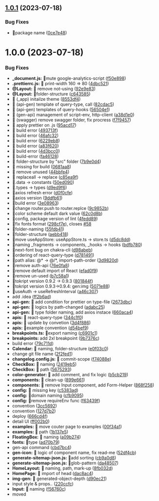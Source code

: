 ## [1.0.1](https://github.com/TOKTOKHAN-DEV/next-init-2.0/compare/v1.0.0...v1.0.1) (2023-07-18)


### Bug Fixes

* 🐛package name ([0ce7e48](https://github.com/TOKTOKHAN-DEV/next-init-2.0/commit/0ce7e48c070a7a160190146fd97c44a7b9d75562))

# 1.0.0 (2023-07-18)


### Bug Fixes

* **_document.js:** 🐛mute google-analytics-script ([f50e898](https://github.com/TOKTOKHAN-DEV/next-init-2.0/commit/f50e898f3b5cdee4a9e496807b8b9444bcfaa981))
* **.prettierrc.js:** 🐛 print-width 160 => 80 ([4dbc521](https://github.com/TOKTOKHAN-DEV/next-init-2.0/commit/4dbc521be4c483d81c4837dafbd675a2ba367ec8))
* **@Layout:** 🐛 remove not-using ([92e9e83](https://github.com/TOKTOKHAN-DEV/next-init-2.0/commit/92e9e83febf89abd74ed774843e149da98bdbbc8))
* **@Layout:** 🐛folder-structure ([c643585](https://github.com/TOKTOKHAN-DEV/next-init-2.0/commit/c643585b01fd41b69e9b3dfb1d290e352d74aeaf))
* 🐛 (_app) initailze theme ([8553df4](https://github.com/TOKTOKHAN-DEV/next-init-2.0/commit/8553df485cd05f8e36c2a61b7b05692e8e7be2b8))
* 🐛 (api-gen) template of query-type, call ([82cdac5](https://github.com/TOKTOKHAN-DEV/next-init-2.0/commit/82cdac510c079398754d3b7b4da9b9bea2441d7c))
* 🐛 (api-gen) templates of query-hooks ([56504e1](https://github.com/TOKTOKHAN-DEV/next-init-2.0/commit/56504e1b118f7378d2185c1788d602472061fca7))
* 🐛 (gen-api) management of script-env, http-client ([a38d1e0](https://github.com/TOKTOKHAN-DEV/next-init-2.0/commit/a38d1e0f46a8dbac08297889f9f5979c2a03a5fd))
* 🐛 (swagger) remove swagger folder, fix procress ([f7f9457](https://github.com/TOKTOKHAN-DEV/next-init-2.0/commit/f7f9457a14e2590a0282d0e139f24b4be8a2265a))
* 🐛 apply prettier on .js ([95acd17](https://github.com/TOKTOKHAN-DEV/next-init-2.0/commit/95acd17e848aa504273b9e94a6ac69317bdf646d))
* 🐛 build error ([493713f](https://github.com/TOKTOKHAN-DEV/next-init-2.0/commit/493713f6a744e0bc3bebca51d365e373d20e205b))
* 🐛 build error ([46afc32](https://github.com/TOKTOKHAN-DEV/next-init-2.0/commit/46afc320abc7f755c0f8e1f36effcb68e6869a6e))
* 🐛 build error ([6229eb8](https://github.com/TOKTOKHAN-DEV/next-init-2.0/commit/6229eb848964d63238bbea28f775547314a2c856))
* 🐛 build error ([a83f620](https://github.com/TOKTOKHAN-DEV/next-init-2.0/commit/a83f62059afa52927851ba644ecfcb79307e83bf))
* 🐛 build error ([4d3bcc0](https://github.com/TOKTOKHAN-DEV/next-init-2.0/commit/4d3bcc0c7d59f544d194e7076f5c8a5f19e5f743))
* 🐛 build-error ([fa46128](https://github.com/TOKTOKHAN-DEV/next-init-2.0/commit/fa4612883f89e12408565f025d5446c9ddfcec25))
* 🐛 folder-structure by "src" folder ([7b9e0d4](https://github.com/TOKTOKHAN-DEV/next-init-2.0/commit/7b9e0d40c8602da3adf6e8b3cc4e41f9c806ca3f))
* 🐛 missing for build ([0681aa8](https://github.com/TOKTOKHAN-DEV/next-init-2.0/commit/0681aa874d11ab54df75912dc46c2cfade142883))
* 🐛 remove unused ([44bbfe4](https://github.com/TOKTOKHAN-DEV/next-init-2.0/commit/44bbfe4af2cddc97012c5619edd25de5fd43171e))
* 🐛 replaceall -> replace ([c85ea9f](https://github.com/TOKTOKHAN-DEV/next-init-2.0/commit/c85ea9f091ba1ac0106b5ad6c064e8b326e91fcb))
* 🐛.data -> constants ([50ed090](https://github.com/TOKTOKHAN-DEV/next-init-2.0/commit/50ed0905d4551563b5907145679ef7d1775993b3))
* 🐛.types -> types ([d9ed9f6](https://github.com/TOKTOKHAN-DEV/next-init-2.0/commit/d9ed9f63eb04e6565026a6de63850be3fe45607c))
* 🐛axios refresh error ([d0f0cfe](https://github.com/TOKTOKHAN-DEV/next-init-2.0/commit/d0f0cfe1e8be1a852fd2fe2da42ceea447618218))
* 🐛axios version ([9ddfb61](https://github.com/TOKTOKHAN-DEV/next-init-2.0/commit/9ddfb61e81fa7677202fcf48bb091cd3ac8698e2))
* 🐛build error ([3e08963](https://github.com/TOKTOKHAN-DEV/next-init-2.0/commit/3e08963b0feb67d4e4b908fa4ad3d986c862e9db))
* 🐛change router.push to router.replce ([9c9852b](https://github.com/TOKTOKHAN-DEV/next-init-2.0/commit/9c9852bdfa931763b63c7a5af82648d14b576eb6))
* 🐛color scheme default dark value ([62c0d8b](https://github.com/TOKTOKHAN-DEV/next-init-2.0/commit/62c0d8bdc828a0c552828558ed368cc2337d087b))
* 🐛config, package version of lint ([4fedd89](https://github.com/TOKTOKHAN-DEV/next-init-2.0/commit/4fedd893d3c33d05eb6960c95f1427a0d12310ca))
* 🐛fix fonts format ([298cf7e](https://github.com/TOKTOKHAN-DEV/next-init-2.0/commit/298cf7ec4e0182831ac76e45b717bce0ce337c47)), closes [#58](https://github.com/TOKTOKHAN-DEV/next-init-2.0/issues/58)
* 🐛folder-naming ([55fdb41](https://github.com/TOKTOKHAN-DEV/next-init-2.0/commit/55fdb41cc6d0e6b82b57debb2744772a19083fae))
* 🐛folder-structure ([aebb418](https://github.com/TOKTOKHAN-DEV/next-init-2.0/commit/aebb4180a1e08288afc6451397d108236ba0d1cb))
* 🐛move useAppStore: useAppStore.ts -> store.ts ([d5dc8dd](https://github.com/TOKTOKHAN-DEV/next-init-2.0/commit/d5dc8dde0bfeeb16b03500e0825393d3817cb1e3))
* 🐛naming _fragments -> components, _hooks -> hooks ([bdfb780](https://github.com/TOKTOKHAN-DEV/next-init-2.0/commit/bdfb7803a14eeaa2c8c605bcfe63fad5acfc64f4))
* 🐛next-font bug on chakra-cli ([d98abeb](https://github.com/TOKTOKHAN-DEV/next-init-2.0/commit/d98abebe7cdcfb3cb0bcde062d43ca644e72b2e4))
* 🐛ordering of react-query-type ([d781491](https://github.com/TOKTOKHAN-DEV/next-init-2.0/commit/d781491d164a131b92808de341790ddc31a008c3))
* 🐛path alias: @* -> @/*, import-path-order ([3d9820d](https://github.com/TOKTOKHAN-DEV/next-init-2.0/commit/3d9820dad6b7a44f5641932e167e30beede7485c))
* 🐛remove auth-api ([76e0fa8](https://github.com/TOKTOKHAN-DEV/next-init-2.0/commit/76e0fa88b6a9a4f4ddd9f84110d9a74e7a37a5ed))
* 🐛remove default import of React ([efad0f9](https://github.com/TOKTOKHAN-DEV/next-init-2.0/commit/efad0f99b1a6149c1e86473871269179c789f246))
* 🐛remove un-used ([b7c58a1](https://github.com/TOKTOKHAN-DEV/next-init-2.0/commit/b7c58a10be84ad8928360342c3d8478c8d76c035))
* 🐛tokript version 0.9.2 -> 0.9.3 ([801844f](https://github.com/TOKTOKHAN-DEV/next-init-2.0/commit/801844f06f9d6f2082ec1bc6cbd5b117d9499148))
* 🐛tokript version 0.9.3->0.9.4: gen:img ([5071e88](https://github.com/TOKTOKHAN-DEV/next-init-2.0/commit/5071e88b0650aae0e425868853776ccd702e65b0))
* 🐛useAuth -> useRefreshInterval ([a46c307](https://github.com/TOKTOKHAN-DEV/next-init-2.0/commit/a46c30771b1e8a91df395a348f637b66ac482524))
* add .idea ([ff2b6ad](https://github.com/TOKTOKHAN-DEV/next-init-2.0/commit/ff2b6ad9bd7503a3c7735444a99eeb97d9bce1d0))
* **api-gen:** 🐛 add condition for prettier on type-file ([2673dbc](https://github.com/TOKTOKHAN-DEV/next-init-2.0/commit/2673dbc050ed63131898793c1049b32002c654dc))
* **api-gen:** 🐛 logics by path-changed ([adabc25](https://github.com/TOKTOKHAN-DEV/next-init-2.0/commit/adabc256216f168c192088db5af7c3ef73569e31))
* **api-gen:** 🐛 type folder naming, add axios instace ([660aca4](https://github.com/TOKTOKHAN-DEV/next-init-2.0/commit/660aca4423900dacc1540e2942e730170c1ef6e0))
* **apis:** 🐛 react-query-type ([344c1f0](https://github.com/TOKTOKHAN-DEV/next-init-2.0/commit/344c1f0a89c4e36ab739e20249209f6c34206ca2))
* **apis:** 🐛 update by convetion ([3d4f886](https://github.com/TOKTOKHAN-DEV/next-init-2.0/commit/3d4f886b08573acfcd9b08f84e3cf2a5dd9439cd))
* **apis:** 🐛example convention ([d54bef9](https://github.com/TOKTOKHAN-DEV/next-init-2.0/commit/d54bef912fa567fae9bd528e7a422b888064d61c))
* **breakpoints.ts:** 🐛export naming ([c6901c1](https://github.com/TOKTOKHAN-DEV/next-init-2.0/commit/c6901c1d1234290b596b2fb039870f47352c8edc))
* **breakpoints:** add 2xl breakpoint ([9b7376c](https://github.com/TOKTOKHAN-DEV/next-init-2.0/commit/9b7376c0cd63490c38b62c28f2fd59f397d50378))
* build error ([79c711d](https://github.com/TOKTOKHAN-DEV/next-init-2.0/commit/79c711dcbbb0b4f2e9d28417f50b96c130ef05df))
* **Calendar:** 🐛 naming, folder-structure ([e0f03c0](https://github.com/TOKTOKHAN-DEV/next-init-2.0/commit/e0f03c0780392dde8851b3ccb0690a8cdaed5851))
* change git file name ([2f2fed1](https://github.com/TOKTOKHAN-DEV/next-init-2.0/commit/2f2fed17b95bbc331b800d4d41f4b31e56101bbe))
* **changelog.config.js:** 🐛 commit-scope ([f74088e](https://github.com/TOKTOKHAN-DEV/next-init-2.0/commit/f74088e30f80963805dbc22522a9ad7101aa8f7b))
* **CheckBox:** 🐛 naming ([2419eb5](https://github.com/TOKTOKHAN-DEV/next-init-2.0/commit/2419eb525489c555becbf11a2cea4ac4d8f1a702))
* **CheckBox:** 🐛 path ([5675293](https://github.com/TOKTOKHAN-DEV/next-init-2.0/commit/56752939a472402eb5a1523839b0f30f1f8423bd))
* **color-generator:** 🐛 add comment, and fix logic ([b5cb219](https://github.com/TOKTOKHAN-DEV/next-init-2.0/commit/b5cb219325de95d63c9e74fc669302c1d3fd82b4))
* **components:** 🐛 clean-up ([899e661](https://github.com/TOKTOKHAN-DEV/next-init-2.0/commit/899e661c89d15f27694878c0bb44a9839b1b55c5))
* **components:** 🐛 remove Input component, add Form-Helper ([868f258](https://github.com/TOKTOKHAN-DEV/next-init-2.0/commit/868f258777a88a98f60605f1c2ecde11569f748d))
* **config:** 🐛 missing key ([c5383ad](https://github.com/TOKTOKHAN-DEV/next-init-2.0/commit/c5383adb1fbb9a92021a02aea74177f5beeb5670))
* **config:** 🐛domain naming ([cfb9095](https://github.com/TOKTOKHAN-DEV/next-init-2.0/commit/cfb909551c607dfba794bfcb3ab028b1bda92d50))
* **config:** 🐛remove requireEnv func ([f63439f](https://github.com/TOKTOKHAN-DEV/next-init-2.0/commit/f63439f8f4f77ab94f05b76aa33bb038fd5844da))
* convention ([3cc5692](https://github.com/TOKTOKHAN-DEV/next-init-2.0/commit/3cc56928357a6727dad35206907329097f859fb6))
* convention ([127d7b2](https://github.com/TOKTOKHAN-DEV/next-init-2.0/commit/127d7b231f73fffc6fc48abc320d2581d33eb5ea))
* deploy ([666cd4f](https://github.com/TOKTOKHAN-DEV/next-init-2.0/commit/666cd4fc4a1c7680eb80f8f4fa6fac27e0de45e5))
* detail UI ([ff002b0](https://github.com/TOKTOKHAN-DEV/next-init-2.0/commit/ff002b0856c3e990a653d464076ad9d7afb0ab15))
* **examples:** 🐛 move couter page to examples ([00f34a1](https://github.com/TOKTOKHAN-DEV/next-init-2.0/commit/00f34a14ab92b7112770e28dd6019ae5408b710a))
* **examples:** 🐛 path ([1b137e5](https://github.com/TOKTOKHAN-DEV/next-init-2.0/commit/1b137e5fcc7e2525de06f7f9d69bf650b49cb742))
* **FloatingBox:** 🐛 naming ([a09b274](https://github.com/TOKTOKHAN-DEV/next-init-2.0/commit/a09b27418964fa1520fbeba8cfe88cbbcff53b0d))
* **fonts:** 🐛type ([ad70b79](https://github.com/TOKTOKHAN-DEV/next-init-2.0/commit/ad70b79dde82cd57a87891709a50496ede107849))
* gen-api command ([cbd7bc4](https://github.com/TOKTOKHAN-DEV/next-init-2.0/commit/cbd7bc4f2a4be9af37f989217e51a7c911d53dc4))
* **gen-icon:** 🐛 logic of component name, fix read-me ([52df4cb](https://github.com/TOKTOKHAN-DEV/next-init-2.0/commit/52df4cb6516b87811ed2947e4ec0cc4ffa0b234f))
* **generate-sitemap-json.js:** 🐛add sorting ([cb9a0d8](https://github.com/TOKTOKHAN-DEV/next-init-2.0/commit/cb9a0d8a42fc792d04662f2189fd3d43188a536c))
* **generate-sitemap-json.js:** 🐛glob-pattern ([da48507](https://github.com/TOKTOKHAN-DEV/next-init-2.0/commit/da4850738328036497a29c22ce2352353705020a))
* **HomeLayout:** 🐛 naming, path, mark-up ([8fb032d](https://github.com/TOKTOKHAN-DEV/next-init-2.0/commit/8fb032dbab8a86fb7afb84ae7babb9cae71fd623))
* **HomePage:** 🐛 import of head ([dac8ac4](https://github.com/TOKTOKHAN-DEV/next-init-2.0/commit/dac8ac483083fd6f449751e9700fdb225b30a32f))
* **img-gen:** 🐛 generated-object-depth ([d90ec21](https://github.com/TOKTOKHAN-DEV/next-init-2.0/commit/d90ec21e1fbbebb2cd1abad1b5d960db6f496689))
* input style & props.. ([220ccfc](https://github.com/TOKTOKHAN-DEV/next-init-2.0/commit/220ccfcf131fcdf1bdabac1ff7b6a14fc83910ac))
* **Input:** 🐛 naming ([f56760c](https://github.com/TOKTOKHAN-DEV/next-init-2.0/commit/f56760c6b46f2713145955f273e75b9988524cac))
* moved <title> from _document to _app(https://nextjs.org/docs/messages/no-document-title) ([dbb3f2a](https://github.com/TOKTOKHAN-DEV/next-init-2.0/commit/dbb3f2adb8a514fb3dd2d259839fc1fd6920f12b))
* orval config ([2ccb630](https://github.com/TOKTOKHAN-DEV/next-init-2.0/commit/2ccb63026f13eceda2877cc5ab3f4aafe1149fab))
* **package.json:** 🐛chakra cli ([0521688](https://github.com/TOKTOKHAN-DEV/next-init-2.0/commit/052168885220887016ae81d6f07b204b3132fbdb))
* **package.json:** 🐛project-name for git action ([b802ac5](https://github.com/TOKTOKHAN-DEV/next-init-2.0/commit/b802ac5b71d37de9c24ccae90cf4b0d23f48e45f))
* **package.json:** 🐛remove not using script ([7315225](https://github.com/TOKTOKHAN-DEV/next-init-2.0/commit/73152258faf3fd90c974825c2d92d529b53cad08))
* **remove-unnecessary.js:** 🐛missing ([2962646](https://github.com/TOKTOKHAN-DEV/next-init-2.0/commit/29626464f183e35b8a66fa4019748403f2af3ccc))
* **remove-unnecessary.js:** 🐛missing ([bc6427b](https://github.com/TOKTOKHAN-DEV/next-init-2.0/commit/bc6427b7611c2fab23b13e84aac7c25684ea04aa))
* **remove-unnecessary.js:** 🐛missing ([c16936a](https://github.com/TOKTOKHAN-DEV/next-init-2.0/commit/c16936ac36e48c62e9d35fb387577571e8d29364))
* removed React.FC ([e8cc6ed](https://github.com/TOKTOKHAN-DEV/next-init-2.0/commit/e8cc6edeb60fb9a99557f39077cbf650696e281b))
* **semanticTokens:** 🐛color structure, error case, file-name ([b06fc5b](https://github.com/TOKTOKHAN-DEV/next-init-2.0/commit/b06fc5be72fea94ddb7c4441c257b3b3a84e32a1))
* **sitemap.ts:** 🐛domain-url ([125d7dd](https://github.com/TOKTOKHAN-DEV/next-init-2.0/commit/125d7dd5552cd7ff5aaab30eaf3a8e66732e2443))
* **SocialPage:** 🐛missing type, add-remove-indicator ([ca01795](https://github.com/TOKTOKHAN-DEV/next-init-2.0/commit/ca017951faacd0e7402c8b6ff35c87cec80269e4))
* **source-gen:** 🐛 add head-title on page-resolver ([9f4a21a](https://github.com/TOKTOKHAN-DEV/next-init-2.0/commit/9f4a21ac0aee720805f7b8458004ae24ac6e1d90))
* **source-gen:** 🐛 api names on template ([ce807e9](https://github.com/TOKTOKHAN-DEV/next-init-2.0/commit/ce807e98b0619ee6d9cafa20b5b33187d2d88efd))
* **source-gen:** 🐛 bug caused by this-binding, improve querykey ([ee2b67b](https://github.com/TOKTOKHAN-DEV/next-init-2.0/commit/ee2b67bb05f6c345dc1c3cd904462307616c3e94))
* **source-gen:** 🐛 missing of query.eta ([d054469](https://github.com/TOKTOKHAN-DEV/next-init-2.0/commit/d0544693d4f1058f1221e047f5365c6da6f088ba))
* **source-gen:** 🐛 page-component-template import path ([215a6e5](https://github.com/TOKTOKHAN-DEV/next-init-2.0/commit/215a6e520f1620f6a4a2180ad8ddf0647b8d1560))
* **StarterDocsPage:** 🐛 animation props ([cb998d8](https://github.com/TOKTOKHAN-DEV/next-init-2.0/commit/cb998d8e0fda8be38f73c19a350b5f6814a7b37e))
* **styles:** 🐛 remove invalid files ([2f1b69b](https://github.com/TOKTOKHAN-DEV/next-init-2.0/commit/2f1b69bf11336fc1fa599754c72074108bc992c5))
* **textStyles.ts:** 🐛CamelCalse -> kebob-case ([c7f39e0](https://github.com/TOKTOKHAN-DEV/next-init-2.0/commit/c7f39e0b7ef2a3fb32fb6690a346f4a9004dd609))
* theme ([0e5be7b](https://github.com/TOKTOKHAN-DEV/next-init-2.0/commit/0e5be7b26d258f509abc34459e70ef437a34fd74))
* **theme:** 🐛 colors, example of theme-color ([8c74b3a](https://github.com/TOKTOKHAN-DEV/next-init-2.0/commit/8c74b3a8fc6adb57a5bd0f78f5173606be97b1f4))
* **theme:** 🐛 file-name ([d40aac2](https://github.com/TOKTOKHAN-DEV/next-init-2.0/commit/d40aac2365c59977c1388a8a152fd690d20caa35))
* **theme:** 🐛multi-parts type location ([5379400](https://github.com/TOKTOKHAN-DEV/next-init-2.0/commit/537940025e11ceffc58c86c80ce92b0504de441a))
* **tokript.config.js:** 🐛img-base-path ([9e40685](https://github.com/TOKTOKHAN-DEV/next-init-2.0/commit/9e40685737951a4382412db1c893738449e71875))
* **tokript.config.js:** 🐛update tokript, fix config ([fa71d3b](https://github.com/TOKTOKHAN-DEV/next-init-2.0/commit/fa71d3be76ee8b36ab961943b4cd934b0b266648)), closes [#45](https://github.com/TOKTOKHAN-DEV/next-init-2.0/issues/45)
* **tsconfig.json:** 🐛 path by path-alias ([01f9f2a](https://github.com/TOKTOKHAN-DEV/next-init-2.0/commit/01f9f2aba07127a098066824bf05b7aeb4811097))
* tslint ([cb4bb6f](https://github.com/TOKTOKHAN-DEV/next-init-2.0/commit/cb4bb6fd3232fa9e5fd2c1155b970726ec9838d7))
* tslint ([a957bf9](https://github.com/TOKTOKHAN-DEV/next-init-2.0/commit/a957bf91e9fc71a999e8ffca5d5d32480d80d0a7))
* update axios version ([3e579d6](https://github.com/TOKTOKHAN-DEV/next-init-2.0/commit/3e579d6b4be0abf9c35004d73b72e3ddeb751ef9))
* **useExample.context.doc.tsx:** 🐛 text ([da3ecb5](https://github.com/TOKTOKHAN-DEV/next-init-2.0/commit/da3ecb5980cab17a5ddbd4658af6951657906d31))
* **utils:** 🐛 getColorTone ([4637012](https://github.com/TOKTOKHAN-DEV/next-init-2.0/commit/4637012dad719a1710613846370f2e8f1f721707))
* **yarn.lock:** 🐛update ([5ff3ff7](https://github.com/TOKTOKHAN-DEV/next-init-2.0/commit/5ff3ff79127f244d899ce77309c0da3ae186da9a))


### Features

* **.github:** 🎸add action for initialize ([b07ce5d](https://github.com/TOKTOKHAN-DEV/next-init-2.0/commit/b07ce5d8dc1772e0c43a5ad4e76acf0ab65206d6))
* **.github:** 🎸add action for initialize ([3d01c75](https://github.com/TOKTOKHAN-DEV/next-init-2.0/commit/3d01c75d291d5bbb05eec24c1c93ea80cf08a866))
* **.hugithub action:** 🎸 add github hook ([715c1fc](https://github.com/TOKTOKHAN-DEV/next-init-2.0/commit/715c1fcd8015c4f35b9229729c9bf67aac153e5a))
* **.husky:** 🎸 add pre-push hook ([b4ab853](https://github.com/TOKTOKHAN-DEV/next-init-2.0/commit/b4ab85393cf15315c89ee9421c49b1ca6c9255cc))
* 🎸 (api-gen) add loader and modularization ([6a3926f](https://github.com/TOKTOKHAN-DEV/next-init-2.0/commit/6a3926faa67151d9e2e7d89696034457bffe1301))
* 🎸 (api-gen) add mock gen ([33f7d0f](https://github.com/TOKTOKHAN-DEV/next-init-2.0/commit/33f7d0fdd8003bfdd29e5cd72b5ec1dd8476ec45))
* 🎸 (package.json) add script that open theme-type ([2be1557](https://github.com/TOKTOKHAN-DEV/next-init-2.0/commit/2be15572a0146a93889627085fe305364de19d07))
* 🎸 add api convention ([97aec42](https://github.com/TOKTOKHAN-DEV/next-init-2.0/commit/97aec42807d55bfdf0f47fcc71d7a695a68c1056))
* 🎸 add auto create sitemap logic ([10f52ab](https://github.com/TOKTOKHAN-DEV/next-init-2.0/commit/10f52ab4f57487533e974b9fccef5dcfa0e38c96))
* 🎸 add calendar ([a1b64c7](https://github.com/TOKTOKHAN-DEV/next-init-2.0/commit/a1b64c74409ba3bf8740999079379d55ea277cd7))
* 🎸 add container theme ([c5c9f29](https://github.com/TOKTOKHAN-DEV/next-init-2.0/commit/c5c9f2934864da5e54b5bed6fdedc77a4b872d96))
* 🎸 add examples page, ordering under spoce page ([92e4d62](https://github.com/TOKTOKHAN-DEV/next-init-2.0/commit/92e4d62a3b1c305b108e7be8a3be8ea0874252bd))
* 🎸 add react-device-detect ([10da28e](https://github.com/TOKTOKHAN-DEV/next-init-2.0/commit/10da28e7979b963542f43e3dded04b04f9fec31c))
* 🎸 add timepicker ([cdf7e6d](https://github.com/TOKTOKHAN-DEV/next-init-2.0/commit/cdf7e6d72d15d61c149437266e860df930761a10))
* 🎸 add useShare ([a390451](https://github.com/TOKTOKHAN-DEV/next-init-2.0/commit/a3904516735230e5cf8b4889771cde0b428f2182))
* 🎸 add useSize -> get window size ([fa9efea](https://github.com/TOKTOKHAN-DEV/next-init-2.0/commit/fa9efeac66bb8c0a9e0016a0b99381a950c5c8c9))
* 🎸 add utils format ([63cbac5](https://github.com/TOKTOKHAN-DEV/next-init-2.0/commit/63cbac565d589a23ed003b65d0161b3973044382))
* 🎸 add validate ([0612400](https://github.com/TOKTOKHAN-DEV/next-init-2.0/commit/061240084cae6208971e220c9c2875c056811e21))
* 🎸 add validate ([d09bf6c](https://github.com/TOKTOKHAN-DEV/next-init-2.0/commit/d09bf6c6f7d523c07081a37711ea96987dc46ea0))
* 🎸 init firstUploader ([772ab04](https://github.com/TOKTOKHAN-DEV/next-init-2.0/commit/772ab04ff5a6d2718aac7495beb75d7eea1cbe48))
* 🎸 prettier-plugin (import-order), format script ([0c6c230](https://github.com/TOKTOKHAN-DEV/next-init-2.0/commit/0c6c230db830aefa16d38e8d5a3d2c31e9182876))
* 🎸 react 17 => 18, next 11 => 12, fix errors ([f2206cc](https://github.com/TOKTOKHAN-DEV/next-init-2.0/commit/f2206cc96b30cdcd0e1496658af1cb4fabeae1ff))
* 🎸 react hook form with yup example ([08a5b2e](https://github.com/TOKTOKHAN-DEV/next-init-2.0/commit/08a5b2ef6ec18a74e767ecd9baf4c048344fc78f))
* 🎸 react-hook-form with react-chakra-select, radio example ([001716c](https://github.com/TOKTOKHAN-DEV/next-init-2.0/commit/001716c97ba1bc3fbac378c6ab55e285674a3704))
* 🎸 뷰포트 진입여부를 알려주는 hook 추가 ([b814066](https://github.com/TOKTOKHAN-DEV/next-init-2.0/commit/b8140661df5f60950520ebcc81444cafd305d18e))
* 🎸add analytics ([d5f33c3](https://github.com/TOKTOKHAN-DEV/next-init-2.0/commit/d5f33c3aec739771eda542eec3c9b3620026d9b2))
* 🎸add datepicker & remove 0auth, moment ([0b5a3ef](https://github.com/TOKTOKHAN-DEV/next-init-2.0/commit/0b5a3ef6752418dfc176a7d61fcb8949cb68511d))
* 🎸add image path ([a1c6ccb](https://github.com/TOKTOKHAN-DEV/next-init-2.0/commit/a1c6ccb0fed454414a8ff9d0c26b09d448b10a76))
* 🎸add mutable type for json format ([d560b99](https://github.com/TOKTOKHAN-DEV/next-init-2.0/commit/d560b9903a9a05fbbbb6e1faeddcf68dcf099d08))
* 🎸add return-url state on social-login ([8784011](https://github.com/TOKTOKHAN-DEV/next-init-2.0/commit/8784011e4572ab3edf222c57433a082f474e4fcb))
* 🎸add script gen:route ([2e598e6](https://github.com/TOKTOKHAN-DEV/next-init-2.0/commit/2e598e6a3b34b3c81ca05dd51d11660c7350e62c))
* 🎸add social example ([510fcb9](https://github.com/TOKTOKHAN-DEV/next-init-2.0/commit/510fcb910eb02f10ab78b6228ef7135158f724af))
* 🎸add social examplke ([cc94a89](https://github.com/TOKTOKHAN-DEV/next-init-2.0/commit/cc94a896e5850c09d9b7bd570cb71a4f185bc818))
* 🎸add toss sdk ([4857a27](https://github.com/TOKTOKHAN-DEV/next-init-2.0/commit/4857a2726f96aea97233015c6b6067ebc65a0901))
* 🎸add useLogin ([e100fa6](https://github.com/TOKTOKHAN-DEV/next-init-2.0/commit/e100fa68e8c5a5e3c7538b46f7c5b0cfb3d8717a))
* 🎸api refresh add ([3587550](https://github.com/TOKTOKHAN-DEV/next-init-2.0/commit/3587550aff6912a6e05c6e4c4d2c924378ffbeeb))
* 🎸apply next/font ([447a9a9](https://github.com/TOKTOKHAN-DEV/next-init-2.0/commit/447a9a9b51539284bef09fe62c278378aadf1a64))
* 🎸apply node minimum version ([f0b6386](https://github.com/TOKTOKHAN-DEV/next-init-2.0/commit/f0b6386c86f08ad37393a55b50c2badf75b2a2a5)), closes [#51](https://github.com/TOKTOKHAN-DEV/next-init-2.0/issues/51)
* 🎸gen theme typing ([1231e5d](https://github.com/TOKTOKHAN-DEV/next-init-2.0/commit/1231e5d5ba86ebc506836361f7263fdddbd91704))
* 🎸login-example with auth-guard ([6fd90ec](https://github.com/TOKTOKHAN-DEV/next-init-2.0/commit/6fd90ec73e1967caff42ed153f9b107acdc96ebb))
* 🎸modal-slice, modal-hook for open by query ([e32dd3b](https://github.com/TOKTOKHAN-DEV/next-init-2.0/commit/e32dd3b229abfe18d0fe2c44ba5991d619fff6b9))
* 🎸remove production block ([ac40704](https://github.com/TOKTOKHAN-DEV/next-init-2.0/commit/ac40704f508d297fac1f06237e89ee73fd95140f))
* 🎸set-up test ([9887317](https://github.com/TOKTOKHAN-DEV/next-init-2.0/commit/9887317d76cf37091ee64de05387231c0593c8d1))
* 🎸tok-docs-dev-tool ([2e1525b](https://github.com/TOKTOKHAN-DEV/next-init-2.0/commit/2e1525bd7929ada51f1127aec6e1a4dcb88811d3))
* 🎸versioning ([c1a0912](https://github.com/TOKTOKHAN-DEV/next-init-2.0/commit/c1a09129e9d7b0f52f5ff66899195ee8330a5f86))
* 🎸WIP s3-file-uploader ([02fe017](https://github.com/TOKTOKHAN-DEV/next-init-2.0/commit/02fe01747fdb09d07ba08adc0223e20b46a221b5))
* add 0auth ([a49236f](https://github.com/TOKTOKHAN-DEV/next-init-2.0/commit/a49236fbd58ecabcc24a5c05c9811f9cf7ff8653))
* add 0auth logic ([7797016](https://github.com/TOKTOKHAN-DEV/next-init-2.0/commit/7797016b09b9fdd88b5e1285cf807ee360838acc))
* add 0auth module ([9a9fb5b](https://github.com/TOKTOKHAN-DEV/next-init-2.0/commit/9a9fb5bad2949568c7309084dcb1d58e5046abc4))
* add 0auth-sdk ([5a80132](https://github.com/TOKTOKHAN-DEV/next-init-2.0/commit/5a80132ed39fff511526cb6d774e444eb9aa39b7))
* add api ([a3ccee1](https://github.com/TOKTOKHAN-DEV/next-init-2.0/commit/a3ccee19ade943bb953d5e1b0fbe1330c72cc739))
* add chakra, query-client provider ([9c9dee7](https://github.com/TOKTOKHAN-DEV/next-init-2.0/commit/9c9dee71aed9027e34af2d058d19678056c7003e))
* add config ([e3726e7](https://github.com/TOKTOKHAN-DEV/next-init-2.0/commit/e3726e730d27a4869fef326df7b0645f21fcfa00))
* add Container ([3bed789](https://github.com/TOKTOKHAN-DEV/next-init-2.0/commit/3bed789bce843163545fe5170ef960196901e88d))
* add custom mount function ([aa1bbfd](https://github.com/TOKTOKHAN-DEV/next-init-2.0/commit/aa1bbfdab73404425e7bfa869499d11b870dd2af))
* add floating button ([82d8606](https://github.com/TOKTOKHAN-DEV/next-init-2.0/commit/82d860692df214d044b23fec3c5c451832bb3115))
* add icons ([8cf9dbe](https://github.com/TOKTOKHAN-DEV/next-init-2.0/commit/8cf9dbee25ebcfe5753c9a1bca72fae930ef4cd6))
* add manifest ([b098c19](https://github.com/TOKTOKHAN-DEV/next-init-2.0/commit/b098c19056d2c96ebc3334cb1a13b6b583b95169))
* add og image ([de60bc6](https://github.com/TOKTOKHAN-DEV/next-init-2.0/commit/de60bc64fc68c467fdbd466aedbf3f9338e4660e))
* add orval ([cd42bc0](https://github.com/TOKTOKHAN-DEV/next-init-2.0/commit/cd42bc0077b6a7d3934f4d7321b32323f2e44826))
* add sample ([ec6a594](https://github.com/TOKTOKHAN-DEV/next-init-2.0/commit/ec6a5947f2745db9b6ea6fb47354be8e9b61c8ea))
* add sample component test ([42e2178](https://github.com/TOKTOKHAN-DEV/next-init-2.0/commit/42e2178b11a67588c32f590590508c1396b37cef))
* add select ([f32149b](https://github.com/TOKTOKHAN-DEV/next-init-2.0/commit/f32149b4092b164464223a56c8a2a8a1bbe235d3))
* add social login button ([2a29cc5](https://github.com/TOKTOKHAN-DEV/next-init-2.0/commit/2a29cc586dbc41d4ab36f7cb6922c9ac1b7ff7f6))
* add style ([a35f7c2](https://github.com/TOKTOKHAN-DEV/next-init-2.0/commit/a35f7c20afc33b2e1156ca1ad4c0bdd976f62ecd))
* add styles ([e5b6df3](https://github.com/TOKTOKHAN-DEV/next-init-2.0/commit/e5b6df3c645ec6275c38072c7f37ce4e0f04bca3))
* add tabbar icon ([e9f8dc6](https://github.com/TOKTOKHAN-DEV/next-init-2.0/commit/e9f8dc6720ff9a837311f21c28368dee6913f4b8))
* add test page ([143e226](https://github.com/TOKTOKHAN-DEV/next-init-2.0/commit/143e2267201bf145c8d616fac2a494eb1d79f9e7))
* add text component ([15f9821](https://github.com/TOKTOKHAN-DEV/next-init-2.0/commit/15f98211bb217b1038bd95f41342b3c49e9db2b0))
* add utils ([756acf2](https://github.com/TOKTOKHAN-DEV/next-init-2.0/commit/756acf252f74af671124a81c9a385f3bfea63598))
* **app:** 🎸 add logic for refresh-token ([c380d69](https://github.com/TOKTOKHAN-DEV/next-init-2.0/commit/c380d69cea44a48a33487e220502f2573cbbb64f))
* **commitizen:** 🎸 add tool to help commit ([dbb0474](https://github.com/TOKTOKHAN-DEV/next-init-2.0/commit/dbb0474da22211f7c339129e4bedb3c7769acee7))
* **components:** 🎸add common components ([674c292](https://github.com/TOKTOKHAN-DEV/next-init-2.0/commit/674c292de3dd05b511329ca64ebeefd252e7b9b7))
* **components:** 🎸add controlled-confirm-alert ([85ce0bd](https://github.com/TOKTOKHAN-DEV/next-init-2.0/commit/85ce0bdfe5604c08927e2f7af00ff12d70de5d72))
* **config:** 🎸Add Default SEO config ([2104b50](https://github.com/TOKTOKHAN-DEV/next-init-2.0/commit/2104b50138c35ca7069e31fa39ec8c74e7af7931))
* **contexts:** 🎸add global-context, move app-provider -> hoc ([bf2170e](https://github.com/TOKTOKHAN-DEV/next-init-2.0/commit/bf2170e55010839d8d923e439ee856a76e411f40))
* **ExamplesPage:** 🎸add modal-page ([4a43dcc](https://github.com/TOKTOKHAN-DEV/next-init-2.0/commit/4a43dcc0accc1eddc17155067ce5880a7c4f98c1)), closes [#53](https://github.com/TOKTOKHAN-DEV/next-init-2.0/issues/53)
* **gen-icon:** 🎸 add script ([b559841](https://github.com/TOKTOKHAN-DEV/next-init-2.0/commit/b559841d191ce1e53c4508aaca927020287bfde6))
* **getColorSemanticTokens.ts:** 🎸generate to getColorSmanticTokens with comments ([5113077](https://github.com/TOKTOKHAN-DEV/next-init-2.0/commit/5113077350d356593688f7a55a7de72b050e280d))
* **hooks:** 🎸 add hooks about scroll ([4321e62](https://github.com/TOKTOKHAN-DEV/next-init-2.0/commit/4321e62aef19b8492d672d7a59b833d503d6ad26))
* **img-gen:** 🎸 add options ([ce470d2](https://github.com/TOKTOKHAN-DEV/next-init-2.0/commit/ce470d297c52dc0f59c5cc40aa0b0e454bebe106))
* **img-gen:** 🎸 add script ([0cdf1f3](https://github.com/TOKTOKHAN-DEV/next-init-2.0/commit/0cdf1f3874defaa183b7418e34d6d8c359f3a24b))
* **LinkButton:** 🎸 add component ([48b9f3f](https://github.com/TOKTOKHAN-DEV/next-init-2.0/commit/48b9f3f8d6dbe0813c8b0009934d36a4f006221a))
* Login Page ([e3e147f](https://github.com/TOKTOKHAN-DEV/next-init-2.0/commit/e3e147fbd95503ec1b05191efa291de3b1ef0bcc))
* **nodejs:** 🎸 add utils about text-case ([44c39f6](https://github.com/TOKTOKHAN-DEV/next-init-2.0/commit/44c39f682b1813a6491ca4411d651553dc5df3ab))
* **reducer.ts:** 🎸apply immer ([0011685](https://github.com/TOKTOKHAN-DEV/next-init-2.0/commit/0011685434886aee37ebf5ece7a82376ca50c24d))
* remove 0auth utils ([4ed90c8](https://github.com/TOKTOKHAN-DEV/next-init-2.0/commit/4ed90c868f61eced74561fccaaa53c6606306493))
* removed cypress things ([02aa415](https://github.com/TOKTOKHAN-DEV/next-init-2.0/commit/02aa4151d6cc7209d4d1c3712cd264208a5c89b0))
* **S3FileUploader:** 🎸logic, example ([e465a5b](https://github.com/TOKTOKHAN-DEV/next-init-2.0/commit/e465a5bbbf3031c8b58583b46706557148eea606))
* **scripts:** 🎸 add prompt on script of api-gen ([6b09014](https://github.com/TOKTOKHAN-DEV/next-init-2.0/commit/6b0901460e484fb89df54a5726343ad3c0eb379e))
* **scripts:** 🎸 add prompt on script of api-gen ([a1cdf84](https://github.com/TOKTOKHAN-DEV/next-init-2.0/commit/a1cdf84a77324697f028a8bccf0060198cf9ec9e))
* **scripts:** 🎸 api-gen ([65a97ab](https://github.com/TOKTOKHAN-DEV/next-init-2.0/commit/65a97abcc708ac640cde142bda50fc470b95ab59))
* **scripts:** 🎸 api-gen ([df1f70b](https://github.com/TOKTOKHAN-DEV/next-init-2.0/commit/df1f70b8a65d48b4118e49e2302bda3ea35cb7f2))
* **scripts:** 🎸clean-up script ([2d634f2](https://github.com/TOKTOKHAN-DEV/next-init-2.0/commit/2d634f2d7523032493388e961647e5d677b0c066))
* **semanticColors.ts:** 🎸Incorporate color into semantic token ([d398da0](https://github.com/TOKTOKHAN-DEV/next-init-2.0/commit/d398da0f0cf3e09f66a9b545023d5cdaf532cad7))
* **semanticTokens.ts:** 🎸create to semantic tokens for CSS variables by color mode ([a95ef05](https://github.com/TOKTOKHAN-DEV/next-init-2.0/commit/a95ef056ff8f488a721817b8bd30d927efd3947e))
* seo ([cdefe54](https://github.com/TOKTOKHAN-DEV/next-init-2.0/commit/cdefe54376092bdb76bfa1527857070bf1690a1c))
* set gray color ([926dc24](https://github.com/TOKTOKHAN-DEV/next-init-2.0/commit/926dc24cc6c7e236a48e37b8c97ead481fcbd22f))
* social login ([556d329](https://github.com/TOKTOKHAN-DEV/next-init-2.0/commit/556d32929b02a4ae1d88cb5194ad793e5ca96467))
* **source-gen:** 🎸 add api-source-gen ([dcb3841](https://github.com/TOKTOKHAN-DEV/next-init-2.0/commit/dcb38419fb5a50f38cf458da0931109987590b76))
* **source-gen:** 🎸 add configuration about appName on page-gen ([0bf3bf5](https://github.com/TOKTOKHAN-DEV/next-init-2.0/commit/0bf3bf5ef5aef8bbfb92b999d669a7f1bc84c8d5))
* **source-gen:** 🎸 add dynamic-route page ([8a9c2e1](https://github.com/TOKTOKHAN-DEV/next-init-2.0/commit/8a9c2e1fa75cc3de5ad0f7590fc11c673748ed8a))
* **source-gen:** 🎸 add page-source-gen ([585c5bc](https://github.com/TOKTOKHAN-DEV/next-init-2.0/commit/585c5bc77782e5ec37c240c882e600548ae20276))
* **source-gen:** 🎸 consider depth when generate page ([f8139ae](https://github.com/TOKTOKHAN-DEV/next-init-2.0/commit/f8139ae3aa62a29dbd73052b8cb12fa0844e2537))
* **src:** 🎸add throttle & debounce example ([09400f0](https://github.com/TOKTOKHAN-DEV/next-init-2.0/commit/09400f0fc2d0dd70f3349d72450618928dbf592f)), closes [#69](https://github.com/TOKTOKHAN-DEV/next-init-2.0/issues/69)
* **StarterDocsExamplesFileInputPage:** 🎸add route, remove-indicator ([e561138](https://github.com/TOKTOKHAN-DEV/next-init-2.0/commit/e5611388a4a778bf14b2ce8ad95b661ab520059f))
* **StarterDocsPage:** 🎸 add page ([3b24c6f](https://github.com/TOKTOKHAN-DEV/next-init-2.0/commit/3b24c6f196b57db19769c34244e1c32abd811e2a))
* **StarterDocsPage:** 🎸 add roate-box ([d7cb7fa](https://github.com/TOKTOKHAN-DEV/next-init-2.0/commit/d7cb7faf162aee44effe5103524f106834824b49))
* **styles:** add color pallet ([428e7fe](https://github.com/TOKTOKHAN-DEV/next-init-2.0/commit/428e7fe303a26eefe03f07c5c7654f3586029ced))
* **swagger:** 🎸 add mock-service-worker ([c0198c7](https://github.com/TOKTOKHAN-DEV/next-init-2.0/commit/c0198c7bfa955e0dc36e6d3966fa503b45025b38))
* **swagger:** 🎸 update orval-config ([dd33190](https://github.com/TOKTOKHAN-DEV/next-init-2.0/commit/dd331902ab38406ec2fd5c6080a26dc49ec0e598))
* **theme-viewer:** 🎸 add sections about component, space, shad ([e1674aa](https://github.com/TOKTOKHAN-DEV/next-init-2.0/commit/e1674aa75c731a280f7284edf5da42a44ddc9c5d))
* **theme:** 🎸 add components template for styling by theme ([39fe022](https://github.com/TOKTOKHAN-DEV/next-init-2.0/commit/39fe022601fd3ecb675b4da3ed7b5ff06ddb914a))
* **ThemeViewerPage:** 🎸 add sections (radius, textStyle...) ([643245c](https://github.com/TOKTOKHAN-DEV/next-init-2.0/commit/643245ce2fdf9755c57d730a291bd450d1954de1))
* **ThemeViewerPage:** 🎸 WIP-add page ([27df47f](https://github.com/TOKTOKHAN-DEV/next-init-2.0/commit/27df47f826e292803d8e473cfe53baee1a8f0d52))
* **types:** 🎸add definitions ([8e183fd](https://github.com/TOKTOKHAN-DEV/next-init-2.0/commit/8e183fd56b88fc2d289eb4cbc936f74616af9494))
* **useClipboard.ts:** 🎸create to clipboard hook ([b47aa20](https://github.com/TOKTOKHAN-DEV/next-init-2.0/commit/b47aa20597866e4d3737ab0af301c76eb972e6fe))
* **useExample.ts:** 🎸 add context-example ([70b133e](https://github.com/TOKTOKHAN-DEV/next-init-2.0/commit/70b133e517372b07ba4215e9f1247ebe6f8bf4c9))
* **useScrollSection:** 🎸 for scroll-interaction ([4a2e068](https://github.com/TOKTOKHAN-DEV/next-init-2.0/commit/4a2e0686a3f09269410cf5751c57ed3eff17fb17))
* **utils:** 🎸 add func that generate color ([2b36449](https://github.com/TOKTOKHAN-DEV/next-init-2.0/commit/2b3644938cf0c1d5de77deb9a0779a5b8594effd))
* **utils:** 🎸add create-slilce ([6169ef8](https://github.com/TOKTOKHAN-DEV/next-init-2.0/commit/6169ef89957104c2314c5f1176850519943563b7))
* **utils:** 🎸add react-synced-storage ([cdde5d2](https://github.com/TOKTOKHAN-DEV/next-init-2.0/commit/cdde5d2bdb67d124162cb2aae05341cadd90ad15))
* **utils:** 🎸array-to-record, array-to-map ([4f5f9af](https://github.com/TOKTOKHAN-DEV/next-init-2.0/commit/4f5f9af8b4816bc2e3c1f46f698959691a93dd5e))
* **utils:** 🎸format ([1860cbb](https://github.com/TOKTOKHAN-DEV/next-init-2.0/commit/1860cbb0dc1ca35014ddb5d2e779da32a1116e11))
* **w-start:** 🎸 add script for git-flow ([f712463](https://github.com/TOKTOKHAN-DEV/next-init-2.0/commit/f712463204a29bd2d432c8b360bc41ee1d80963b))


### Performance Improvements

* ⚡️axios refresh add ([5702f05](https://github.com/TOKTOKHAN-DEV/next-init-2.0/commit/5702f0586b6a6a5c124f8aca076d5f2f8ddb3000))


### Reverts

* Revert "feat(hooks): 🎸 add hooks about scroll" ([1733ca4](https://github.com/TOKTOKHAN-DEV/next-init-2.0/commit/1733ca4374ade98b9d0bcf91f843d75f84c35b4a))
